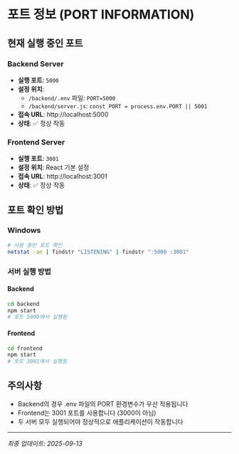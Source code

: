 # 포트 정보 (PORT INFORMATION)

## 현재 실행 중인 포트

### Backend Server
- **실행 포트**: `5000`
- **설정 위치**:
  - `/backend/.env` 파일: `PORT=5000`
  - `/backend/server.js`: `const PORT = process.env.PORT || 5001`
- **접속 URL**: http://localhost:5000
- **상태**: ✅ 정상 작동

### Frontend Server
- **실행 포트**: `3001`
- **설정 위치**: React 기본 설정
- **접속 URL**: http://localhost:3001
- **상태**: ✅ 정상 작동

## 포트 확인 방법

### Windows
```bash
# 사용 중인 포트 확인
netstat -an | findstr "LISTENING" | findstr ":5000 :3001"
```

### 서버 실행 방법

#### Backend
```bash
cd backend
npm start
# 포트 5000에서 실행됨
```

#### Frontend
```bash
cd frontend
npm start
# 포트 3001에서 실행됨
```

## 주의사항
- Backend의 경우 .env 파일의 PORT 환경변수가 우선 적용됩니다
- Frontend는 3001 포트를 사용합니다 (3000이 아님)
- 두 서버 모두 실행되어야 정상적으로 애플리케이션이 작동합니다

---
*최종 업데이트: 2025-09-13*